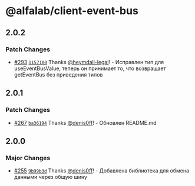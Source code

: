 # @alfalab/client-event-bus

## 2.0.2

### Patch Changes

-   [#293](https://github.com/core-ds/arui-scripts/pull/293) [`1157100`](https://github.com/core-ds/arui-scripts/commit/115710068391b7977b7c5c134f537bb57d70ff4b) Thanks [@heymdall-legal](https://github.com/heymdall-legal)! - Исправлен тип для useEventBusValue, теперь он принимает то, что возвращает getEventBus без приведения типов

## 2.0.1

### Patch Changes

-   [#267](https://github.com/core-ds/arui-scripts/pull/267) [`ba36194`](https://github.com/core-ds/arui-scripts/commit/ba36194fb13fef3b5b424c3ae9068761e3600aa5) Thanks [@denis0ff](https://github.com/denis0ff)! - Обновлен README.md

## 2.0.0

### Major Changes

-   [#255](https://github.com/core-ds/arui-scripts/pull/255) [`9b99b3d`](https://github.com/core-ds/arui-scripts/commit/9b99b3d654d555200d32eb8d35aa9f6275633068) Thanks [@denis0ff](https://github.com/denis0ff)! - Добавлена библиотека для обмена данными через общую шину
